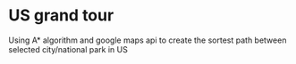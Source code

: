 # US grand tour
Using A* algorithm and google maps api to create the sortest path between selected city/national park in US
